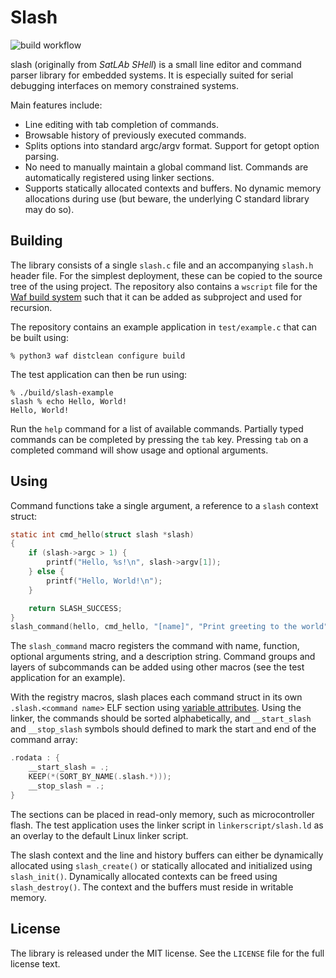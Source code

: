 # Slash

![build workflow](https://github.com/satlab/slash/actions/workflows/build.yml/badge.svg)

slash (originally from *SatLAb SHell*) is a small line editor and command parser library for embedded systems. It is especially suited for serial debugging interfaces on memory constrained systems.

Main features include:

* Line editing with tab completion of commands.
* Browsable history of previously executed commands.
* Splits options into standard argc/argv format. Support for getopt option parsing.
* No need to manually maintain a global command list. Commands are automatically registered using linker sections.
* Supports statically allocated contexts and buffers. No dynamic memory allocations during use (but beware, the underlying C standard library may do so).

## Building

The library consists of a single `slash.c` file and an accompanying `slash.h` header file. For the simplest deployment, these can be copied to the source tree of the using project. The repository also contains a `wscript` file for the [Waf build system](https://waf.io/) such that it can be added as subproject and used for recursion.

The repository contains an example application in `test/example.c` that can be built using:

``` console
% python3 waf distclean configure build
```

The test application can then be run using:

``` console
% ./build/slash-example
slash % echo Hello, World!
Hello, World!
```

Run the `help` command for a list of available commands. Partially typed commands can be completed by pressing the `tab` key. Pressing `tab` on a completed command will show usage and optional arguments.

## Using

Command functions take a single argument, a reference to a `slash` context struct:

``` c
static int cmd_hello(struct slash *slash)
{
    if (slash->argc > 1) {
        printf("Hello, %s!\n", slash->argv[1]);
    } else {
        printf("Hello, World!\n");
    }

    return SLASH_SUCCESS;
}
slash_command(hello, cmd_hello, "[name]", "Print greeting to the world");
```

The `slash_command` macro registers the command with name, function, optional arguments string, and a description string. Command groups and layers of subcommands can be added using other macros (see the test application for an example).

With the registry macros, slash places each command struct in its own `.slash.<command name>` ELF section using [variable attributes](https://gcc.gnu.org/onlinedocs/gcc/Common-Variable-Attributes.html#index-section-variable-attribute). Using the linker, the commands should be sorted alphabetically, and `__start_slash` and `__stop_slash` symbols should defined to mark the start and end of the command array:

``` c
.rodata : {
    __start_slash = .;
    KEEP(*(SORT_BY_NAME(.slash.*)));
    __stop_slash = .;
}
```

The sections can be placed in read-only memory, such as microcontroller flash. The test application uses the linker script in `linkerscript/slash.ld` as an overlay to the default Linux linker script.

The slash context and the line and history buffers can either be dynamically allocated using `slash_create()` or statically allocated and initialized using `slash_init()`.  Dynamically allocated contexts can be freed using `slash_destroy()`. The context and the buffers must reside in writable memory.

## License

The library is released under the MIT license. See the `LICENSE` file for the full license text.

